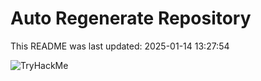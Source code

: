 # Auto Regenerate Repository

This README was last updated: 2025-01-14 13:27:54

 ![TryHackMe](https://tryhackme.com/badge/533634)